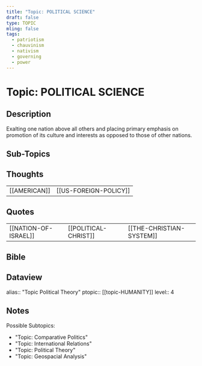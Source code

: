 ```yaml
---
title: "Topic: POLITICAL SCIENCE"
draft: false
type: TOPIC
mling: false
tags:
  - patriotism
  - chauvinism
  - nativism
  - governing
  - power
---
```

# Topic: POLITICAL SCIENCE
## Description
Exalting one nation above all others and placing primary emphasis on promotion of its culture and interests as opposed to those of other nations.

## Sub-Topics


## Thoughts

|     |     |
| --- | --- |
| [[AMERICAN]] | [[US-FOREIGN-POLICY]] |

## Quotes
|     |     |     |
| --- | --- | --- |
| [[NATION-OF-ISRAEL]] | [[POLITICAL-CHRIST]] | [[THE-CHRISTIAN-SYSTEM]] |

## Bible


## Dataview
alias:: "Topic Political Theory"
ptopic:: [[topic-HUMANITY]]
level:: 4

## Notes
Possible Subtopics:
- "Topic: Comparative Politics"
- "Topic: International Relations"
- "Topic: Political Theory"
- "Topic: Geospacial Analysis"